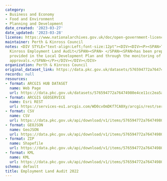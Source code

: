 ```yaml
---
category:
- Business and Economy
- Food and Environment
- Planning and Development
date_created: '2023-03-27'
date_updated: '2023-03-28'
license: https://www.nationalarchives.gov.uk/doc/open-government-licence/version/3/
maintainer: Perth & Kinross Council
notes: <DIV STYLE="text-align:Left;font-size:12pt"><DIV><DIV><P><SPAN>The Perth and
  Kinross Employment Land Audit</SPAN><SPAN> </SPAN><SPAN>has been prepared from information
  provided in the Local Development Plan and through the monitoring of planning application
  approvals.</SPAN></P></DIV></DIV></DIV>
organization: Perth & Kinross Council
original_dataset_link: https://data.pkc.gov.uk/datasets/576594772a76474980e4ce11cc2ea5a3_9
records: null
resources:
- format: ARCGIS HUB DATASET
  name: Web Page
  url: https://data.pkc.gov.uk/datasets/576594772a76474980e4ce11cc2ea5a3_9
- format: ARCGIS GEOSERVICE
  name: Esri REST
  url: https://services-eu1.arcgis.com/WD0cvOmDKf7CA0Xy/arcgis/rest/services/Employment_Land_Audit_2022/FeatureServer/9
- format: CSV
  name: CSV
  url: https://data.pkc.gov.uk/api/download/v1/items/576594772a76474980e4ce11cc2ea5a3/csv?layers=9
- format: GEOJSON
  name: GeoJSON
  url: https://data.pkc.gov.uk/api/download/v1/items/576594772a76474980e4ce11cc2ea5a3/geojson?layers=9
- format: ZIP
  name: Shapefile
  url: https://data.pkc.gov.uk/api/download/v1/items/576594772a76474980e4ce11cc2ea5a3/shapefile?layers=9
- format: KML
  name: KML
  url: https://data.pkc.gov.uk/api/download/v1/items/576594772a76474980e4ce11cc2ea5a3/kml?layers=9
schema: default
title: Employment Land Audit 2022
---
```

